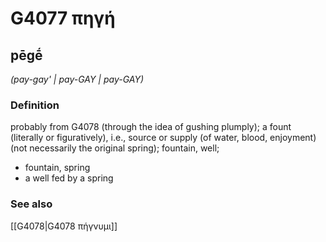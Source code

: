 # G4077 πηγή

## pēgḗ

_(pay-gay' | pay-GAY | pay-GAY)_

### Definition

probably from G4078 (through the idea of gushing plumply); a fount (literally or figuratively), i.e., source or supply (of water, blood, enjoyment) (not necessarily the original spring); fountain, well; 

- fountain, spring
- a well fed by a spring

### See also

[[G4078|G4078 πήγνυμι]]
